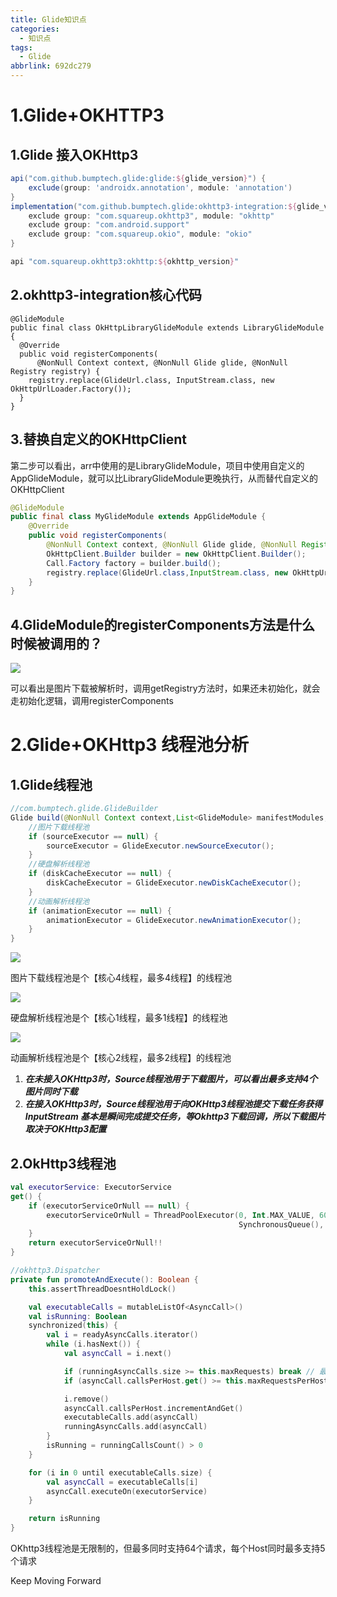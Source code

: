 ```yaml
---
title: Glide知识点
categories:
  - 知识点
tags:
  - Glide
abbrlink: 692dc279
---
```






# 1.Glide+OKHTTP3



## 1.Glide 接入OKHttp3

```groovy
api("com.github.bumptech.glide:glide:${glide_version}") {
    exclude(group: 'androidx.annotation', module: 'annotation')
}
implementation("com.github.bumptech.glide:okhttp3-integration:${glide_version}"){
    exclude group: "com.squareup.okhttp3", module: "okhttp"
    exclude group: "com.android.support"
    exclude group: "com.squareup.okio", module: "okio"
}

api "com.squareup.okhttp3:okhttp:${okhttp_version}"
```



## 2.okhttp3-integration核心代码

```
@GlideModule
public final class OkHttpLibraryGlideModule extends LibraryGlideModule {
  @Override
  public void registerComponents(
      @NonNull Context context, @NonNull Glide glide, @NonNull Registry registry) {
    registry.replace(GlideUrl.class, InputStream.class, new OkHttpUrlLoader.Factory());
  }
}
```



## 3.替换自定义的OKHttpClient

第二步可以看出，arr中使用的是LibraryGlideModule，项目中使用自定义的AppGlideModule，就可以比LibraryGlideModule更晚执行，从而替代自定义的OKHttpClient

```java
@GlideModule
public final class MyGlideModule extends AppGlideModule {
    @Override
    public void registerComponents(
        @NonNull Context context, @NonNull Glide glide, @NonNull Registry registry) {
        OkHttpClient.Builder builder = new OkHttpClient.Builder();
        Call.Factory factory = builder.build();
        registry.replace(GlideUrl.class,InputStream.class, new OkHttpUrlLoader.Factory(factory));
    }
}
```



## 4.GlideModule的registerComponents方法是什么时候被调用的？

![](https://s3.bmp.ovh/imgs/2023/07/31/c035ed8ed3cd009e.jpg)



可以看出是图片下载被解析时，调用getRegistry方法时，如果还未初始化，就会走初始化逻辑，调用registerComponents





# 2.Glide+OKHttp3 线程池分析

## 1.Glide线程池

```java
//com.bumptech.glide.GlideBuilder
Glide build(@NonNull Context context,List<GlideModule> manifestModules, AppGlideModule annotationGeneratedGlideModule) {
    //图片下载线程池
    if (sourceExecutor == null) {
        sourceExecutor = GlideExecutor.newSourceExecutor();
    }
	//硬盘解析线程池
    if (diskCacheExecutor == null) {
        diskCacheExecutor = GlideExecutor.newDiskCacheExecutor();
    }
	//动画解析线程池
    if (animationExecutor == null) {
        animationExecutor = GlideExecutor.newAnimationExecutor();
    }
}
```



![](https://s3.bmp.ovh/imgs/2023/08/16/f29dedbeb0a190b2.jpg)

 图片下载线程池是个【核心4线程，最多4线程】的线程池



![](https://s3.bmp.ovh/imgs/2023/08/16/c4fcc46afe34fc6e.jpg)

  硬盘解析线程池是个【核心1线程，最多1线程】的线程池



![](https://s3.bmp.ovh/imgs/2023/08/16/9d4c9903a1a4901e.jpg)

动画解析线程池是个【核心2线程，最多2线程】的线程池



1. ***在未接入OKHttp3时，Source线程池用于下载图片，可以看出最多支持4个图片同时下载***
2. ***在接入OKHttp3时，Source线程池用于向OKHttp3线程池提交下载任务获得InputStream 基本是瞬间完成提交任务，等Okhttp3下载回调，所以下载图片取决于OKHttp3配置***



## 2.OkHttp3线程池

```kotlin
val executorService: ExecutorService
get() {
    if (executorServiceOrNull == null) {
        executorServiceOrNull = ThreadPoolExecutor(0, Int.MAX_VALUE, 60, TimeUnit.SECONDS,
                                                   SynchronousQueue(), threadFactory("$okHttpName Dispatcher", false))
    }
    return executorServiceOrNull!!
}
```



```kotlin
//okhttp3.Dispatcher
private fun promoteAndExecute(): Boolean {
    this.assertThreadDoesntHoldLock()

    val executableCalls = mutableListOf<AsyncCall>()
    val isRunning: Boolean
    synchronized(this) {
        val i = readyAsyncCalls.iterator()
        while (i.hasNext()) {
            val asyncCall = i.next()

            if (runningAsyncCalls.size >= this.maxRequests) break // 最多支持64个请求
            if (asyncCall.callsPerHost.get() >= this.maxRequestsPerHost) continue // 每个Host最多支持5个请求

            i.remove()
            asyncCall.callsPerHost.incrementAndGet()
            executableCalls.add(asyncCall)
            runningAsyncCalls.add(asyncCall)
        }
        isRunning = runningCallsCount() > 0
    }

    for (i in 0 until executableCalls.size) {
        val asyncCall = executableCalls[i]
        asyncCall.executeOn(executorService)
    }

    return isRunning
}
```

 OKhttp3线程池是无限制的，但最多同时支持64个请求，每个Host同时最多支持5个请求





Keep Moving Forward
